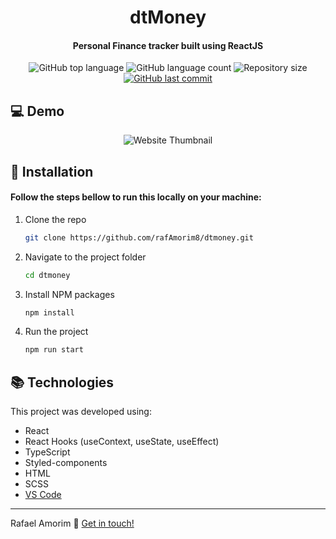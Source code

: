 <h1 align="center">
    dtMoney
</h1>

<h4 align="center">
  Personal Finance tracker built using ReactJS 
  </h4>
<p align="center">
  <img alt="GitHub top language" src="https://img.shields.io/github/languages/top/rafAmorim8/dtmoney">

  <img alt="GitHub language count" src="https://img.shields.io/github/languages/count/rafAmorim8/toDoList">

  <img alt="Repository size" src="https://img.shields.io/github/repo-size/rafAmorim8/dtmoney">
  <a href="https://github.com/rafAmorim8/dtmoney/commits/master">
    <img alt="GitHub last commit" src="https://img.shields.io/github/last-commit/rafAmorim8/dtmoney">  
  </a>
</p>

## :computer: Demo
<p align="center">
  <img alt="Website Thumbnail" src="https://res.cloudinary.com/dokwfizst/video/upload/q_100/v1652910104/rafAmorim/dtMoney_demo_yaamsv.gif">
</p>

## :floppy_disk: Installation

<h4>Follow the steps bellow to run this locally on your machine: </h4>  

1. Clone the repo
   ```sh
   git clone https://github.com/rafAmorim8/dtmoney.git
   ```
2. Navigate to the project folder
   ```sh
   cd dtmoney
   ```
3. Install NPM packages
   ```sh
   npm install
   ```
4. Run the project
   ```sh
   npm run start
   ```
   
## :books: Technologies

This project was developed using:

- React
- React Hooks (useContext, useState, useEffect)
- TypeScript
- Styled-components
- HTML
- SCSS
- [VS Code][vc]

---
Rafael Amorim :wave: [Get in touch!](https://www.linkedin.com/in/rafael-manacero-amorim/)

[vc]: https://code.visualstudio.com/